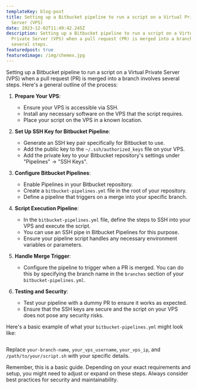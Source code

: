 ```yaml
---
templateKey: blog-post
title: Setting up a Bitbucket pipeline to run a script on a Virtual Private
  Server (VPS)
date: 2023-12-02T11:49:42.245Z
description: Setting up a Bitbucket pipeline to run a script on a Virtual
  Private Server (VPS) when a pull request (PR) is merged into a branch involves
  several steps.
featuredpost: true
featuredimage: /img/chemex.jpg
---
```

Setting up a Bitbucket pipeline to run a script on a Virtual Private Server (VPS) when a pull request (PR) is merged into a branch involves several steps. Here's a general outline of the process:

1. **Prepare Your VPS**:

   * Ensure your VPS is accessible via SSH.
   * Install any necessary software on the VPS that the script requires.
   * Place your script on the VPS in a known location.
2. **Set Up SSH Key for Bitbucket Pipeline**:

   * Generate an SSH key pair specifically for Bitbucket to use.
   * Add the public key to the `~/.ssh/authorized_keys` file on your VPS.
   * Add the private key to your Bitbucket repository's settings under "Pipelines" -> "SSH Keys".
3. **Configure Bitbucket Pipelines**:

   * Enable Pipelines in your Bitbucket repository.
   * Create a `bitbucket-pipelines.yml` file in the root of your repository.
   * Define a pipeline that triggers on a merge into your specific branch.
4. **Script Execution Pipeline**:

   * In the `bitbucket-pipelines.yml` file, define the steps to SSH into your VPS and execute the script.
   * You can use an SSH pipe in Bitbucket Pipelines for this purpose.
   * Ensure your pipeline script handles any necessary environment variables or parameters.
5. **Handle Merge Trigger**:

   * Configure the pipeline to trigger when a PR is merged. You can do this by specifying the branch name in the `branches` section of your `bitbucket-pipelines.yml`.
6. **Testing and Security**:

   * Test your pipeline with a dummy PR to ensure it works as expected.
   * Ensure that the SSH keys are secure and the script on your VPS does not pose any security risks.

Here's a basic example of what your `bitbucket-pipelines.yml` might look like:

```yaml

```

Replace `your-branch-name`, `your_vps_username`, `your_vps_ip`, and `/path/to/your/script.sh` with your specific details.

Remember, this is a basic guide. Depending on your exact requirements and setup, you might need to adjust or expand on these steps. Always consider best practices for security and maintainability.